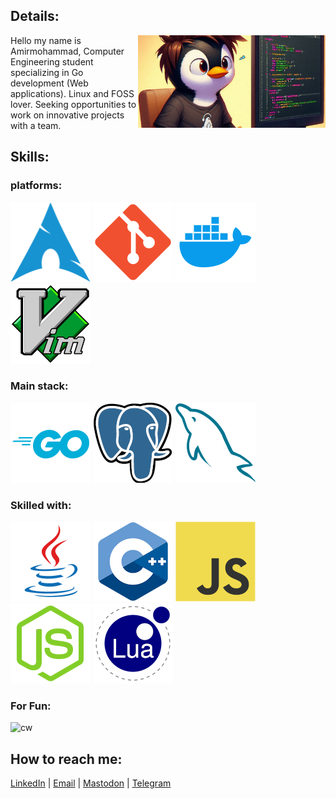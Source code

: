 ## Details:
<img src="./icons/bedp.jpg" width="300" align="right">
Hello my name is Amirmohammad, Computer Engineering student specializing in Go development (Web applications). Linux and FOSS lover. Seeking opportunities to work on innovative projects with a team.

## Skills:
### platforms: 
![archlinux](./icons/arch.png)
![git](./icons/git.png)
![docker](./icons/docker.png)
![vim](./icons/vim.png)

### Main stack:
![golang](./icons/go.png)
![pgsql](./icons/pg.png)
![mysql](./icons/mysql.png)

### Skilled with: 
![java](./icons/java.png)
![cpp](./icons/cpp.png)
![js](./icons/js.png)
![node](./icons/node.png)
![lua](./icons/lua.png)

### For Fun:
![cw](https://www.codewars.com/users/shimodii/badges/large)

## How to reach me:
[LinkedIn](https://www.linkedin.com/in/shimodi/) | [Email](mailto://amir.m.shahmoradi@gmail.com) | [Mastodon](https://khiar.net/@the_sudoer) | [Telegram](https://t.me/shimodii)


